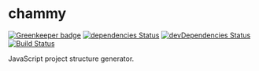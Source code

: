 # chammy

[![Greenkeeper badge](https://badges.greenkeeper.io/chammyjs/chammy.svg)](https://greenkeeper.io/)
[![dependencies Status](https://david-dm.org/chammyjs/chammy/status.svg)](https://david-dm.org/chammyjs/chammy)
[![devDependencies Status](https://david-dm.org/chammyjs/chammy/dev-status.svg)](https://david-dm.org/chammyjs/chammy?type=dev)
[![Build Status](https://travis-ci.org/chammyjs/chammy.svg?branch=master)](https://travis-ci.org/chammyjs/chammy)

JavaScript project structure generator.
